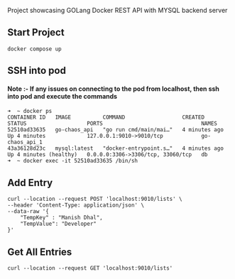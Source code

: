Project showcasing GOLang Docker REST API with MYSQL backend server

## Start Project

```
docker compose up
```

## SSH into pod

#### Note :- If any issues on connecting to the pod from localhost, then ssh into pod and execute the commands


```
➜  ~ docker ps
CONTAINER ID   IMAGE          COMMAND                  CREATED         STATUS                   PORTS                               NAMES
52510ad33635   go-chaos_api   "go run cmd/main/mai…"   4 minutes ago   Up 4 minutes             127.0.0.1:9010->9010/tcp            go-chaos_api_1
43a36128d23c   mysql:latest   "docker-entrypoint.s…"   4 minutes ago   Up 4 minutes (healthy)   0.0.0.0:3306->3306/tcp, 33060/tcp   db
➜  ~ docker exec -it 52510ad33635 /bin/sh
```

## Add Entry

```
curl --location --request POST 'localhost:9010/lists' \
--header 'Content-Type: application/json' \
--data-raw '{
    "TempKey" : "Manish Dhal",
    "TempValue": "Developer"
}'
```

## Get All Entries

```
curl --location --request GET 'localhost:9010/lists'
```
